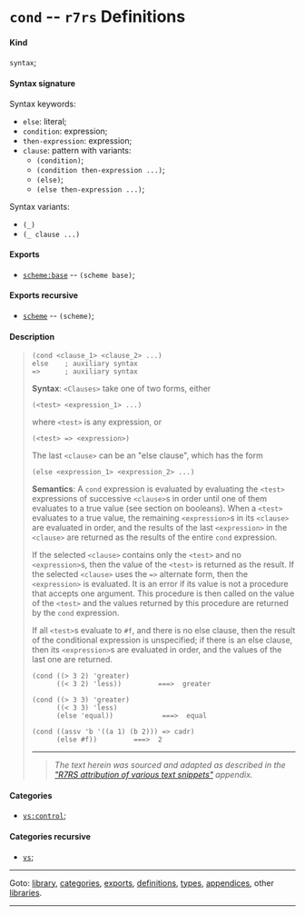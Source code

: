 

<a id='definition__r7rs__cond'></a>

# `cond` -- `r7rs` Definitions


<a id='definition__r7rs__cond__kind'></a>

#### Kind

`syntax`;


<a id='definition__r7rs__cond__syntax-signature'></a>

#### Syntax signature

Syntax keywords:
 * `else`: literal;
 * `condition`: expression;
 * `then-expression`: expression;
 * `clause`: pattern with variants:
   * `(condition)`;
   * `(condition then-expression ...)`;
   * `(else)`;
   * `(else then-expression ...)`;

Syntax variants:
 * `(_)`
 * `(_ clause ...)`


<a id='definition__r7rs__cond__exports'></a>

#### Exports

 * [`scheme:base`](../../r7rs/exports/scheme_3a_base.md#export__r7rs__scheme_3a_base) -- `(scheme base)`;


<a id='definition__r7rs__cond__exports-recursive'></a>

#### Exports recursive

 * [`scheme`](../../r7rs/exports/scheme.md#export__r7rs__scheme) -- `(scheme)`;


<a id='definition__r7rs__cond__description'></a>

#### Description

> ````
> (cond <clause_1> <clause_2> ...)
> else    ; auxiliary syntax
> =>      ; auxiliary syntax
> ````
> 
> 
> **Syntax**:
> `<Clauses>` take one of two forms, either
> ````
> (<test> <expression_1> ...)
> ````
> where `<test>` is any expression, or
> ````
> (<test> => <expression>)
> ````
> The last `<clause>` can be
> an "else clause", which has the form
> ````
> (else <expression_1> <expression_2> ...)
> ````
> 
> **Semantics**:
> A `cond` expression is evaluated by evaluating the `<test>`
> expressions of successive `<clause>`s in order until one of them
> evaluates to a true value (see
> section on booleans).  When a `<test>` evaluates to a true
> value, the remaining `<expression>`s in its `<clause>` are
> evaluated in order, and the results of the last `<expression>` in the
> `<clause>` are returned as the results of the entire `cond`
> expression.
> 
> If the selected `<clause>` contains only the
> `<test>` and no `<expression>`s, then the value of the
> `<test>` is returned as the result.  If the selected `<clause>` uses the
> `=>` alternate form, then the `<expression>` is evaluated.
> It is an error if its value is not a procedure that accepts one argument.  This procedure is then
> called on the value of the `<test>` and the values returned by this
> procedure are returned by the `cond` expression.
> 
> If all `<test>`s evaluate
> to `#f`, and there is no else clause, then the result of
> the conditional expression is unspecified; if there is an else
> clause, then its `<expression>`s are evaluated in order, and the values of
> the last one are returned.
> 
> ````
> (cond ((> 3 2) 'greater)
>       ((< 3 2) 'less))         ===>  greater
> 
> (cond ((> 3 3) 'greater)
>       ((< 3 3) 'less)
>       (else 'equal))            ===>  equal
> 
> (cond ((assv 'b '((a 1) (b 2))) => cadr)
>       (else #f))         ===>  2
> ````
> 
> 
> ----
> > *The text herein was sourced and adapted as described in the ["R7RS attribution of various text snippets"](../../r7rs/appendices/attribution.md#appendix__r7rs__attribution) appendix.*


<a id='definition__r7rs__cond__categories'></a>

#### Categories

 * [`vs:control`](../../r7rs/categories/vs_3a_control.md#category__r7rs__vs_3a_control);


<a id='definition__r7rs__cond__categories-recursive'></a>

#### Categories recursive

 * [`vs`](../../r7rs/categories/vs.md#category__r7rs__vs);

----

Goto: [library](../../r7rs/_index.md#library__r7rs), [categories](../../r7rs/categories/_index.md#toc__r7rs__categories), [exports](../../r7rs/exports/_index.md#toc__r7rs__exports), [definitions](../../r7rs/definitions/_index.md#toc__r7rs__definitions), [types](../../r7rs/types/_index.md#toc__r7rs__types), [appendices](../../r7rs/appendices/_index.md#toc__r7rs__appendices), other [libraries](../../_libraries.md#toc__libraries).

----

